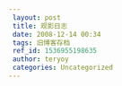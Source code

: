 ```yaml
---
 layout: post
 title: 观影日志
 date: 2008-12-14 00:34
 tags: 旧博客存档
 ref_id: 1536955198635
 author: teryoy
 categories: Uncategorized
---
```

